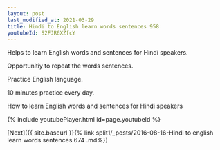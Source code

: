 ```yaml
---
layout: post
last_modified_at: 2021-03-29
title: Hindi to English learn words sentences 958 
youtubeId: S2FJR6XZfcY
---
```

 
 
Helps to learn English words and sentences for Hindi speakers.

Opportunitiy to repeat the words sentences. 

Practice English language. 
 
10 minutes practice every day. 
 
How to learn English words and sentences for Hindi speakers 
 
{% include youtubePlayer.html id=page.youtubeId %}
 
 
[Next]({{ site.baseurl }}{% link  split1/_posts/2016-08-16-Hindi to english learn words sentences 674 .md%})
 
